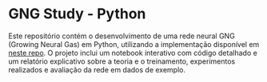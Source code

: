 # GNG Study - Python

Este repositório contém o desenvolvimento de uma rede neural GNG (Growing Neural Gas) em Python, utilizando a implementação disponível em [neste repo](https://github.com/rendchevi/growing-neural-gas/blob/master/neuralgas.py). O projeto inclui um notebook interativo com código detalhado e um relatório explicativo sobre a teoria e o treinamento, experimentos realizados e avaliação da rede em dados de exemplo.
